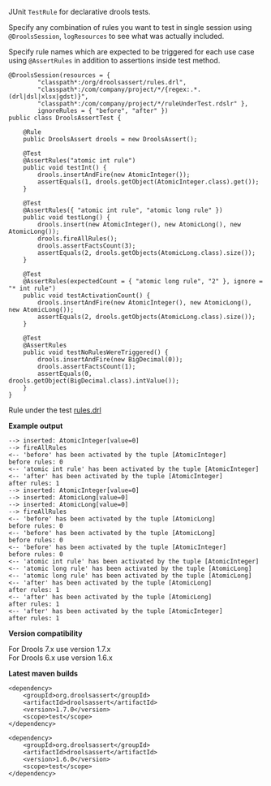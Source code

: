JUnit `TestRule` for declarative drools tests.  

Specify any combination of rules you want to test in single session using `@DroolsSession`, `logResources` to see what was actually included.  

Specify rule names which are expected to be triggered for each use case using `@AssertRules` in addition to assertions inside test method.

	@DroolsSession(resources = {
			"classpath*:/org/droolsassert/rules.drl",
			"classpath*:/com/company/project/*/{regex:.*.(drl|dsl|xlsx|gdst)}",
			"classpath*:/com/company/project/*/ruleUnderTest.rdslr" },
			ignoreRules = { "before", "after" })
	public class DroolsAssertTest {
	
		@Rule
		public DroolsAssert drools = new DroolsAssert();
	
		@Test
		@AssertRules("atomic int rule")
		public void testInt() {
			drools.insertAndFire(new AtomicInteger());
			assertEquals(1, drools.getObject(AtomicInteger.class).get());
		}
	
		@Test
		@AssertRules({ "atomic int rule", "atomic long rule" })
		public void testLong() {
			drools.insert(new AtomicInteger(), new AtomicLong(), new AtomicLong());
			drools.fireAllRules();
			drools.assertFactsCount(3);
			assertEquals(2, drools.getObjects(AtomicLong.class).size());
		}
	
		@Test
		@AssertRules(expectedCount = { "atomic long rule", "2" }, ignore = "* int rule")
		public void testActivationCount() {
			drools.insertAndFire(new AtomicInteger(), new AtomicLong(), new AtomicLong());
			assertEquals(2, drools.getObjects(AtomicLong.class).size());
		}
	
		@Test
		@AssertRules
		public void testNoRulesWereTriggered() {
			drools.insertAndFire(new BigDecimal(0));
			drools.assertFactsCount(1);
			assertEquals(0, drools.getObject(BigDecimal.class).intValue());
		}
	}

Rule under the test <a href="https://github.com/droolsassert/droolsassert/blob/master/src/test/resources/org/droolsassert/rules.drl">rules.drl</a>

**Example output**

	--> inserted: AtomicInteger[value=0]
	--> fireAllRules
	<-- 'before' has been activated by the tuple [AtomicInteger]
	before rules: 0
	<-- 'atomic int rule' has been activated by the tuple [AtomicInteger]
	<-- 'after' has been activated by the tuple [AtomicInteger]
	after rules: 1
	--> inserted: AtomicInteger[value=0]
	--> inserted: AtomicLong[value=0]
	--> inserted: AtomicLong[value=0]
	--> fireAllRules
	<-- 'before' has been activated by the tuple [AtomicLong]
	before rules: 0
	<-- 'before' has been activated by the tuple [AtomicLong]
	before rules: 0
	<-- 'before' has been activated by the tuple [AtomicInteger]
	before rules: 0
	<-- 'atomic int rule' has been activated by the tuple [AtomicInteger]
	<-- 'atomic long rule' has been activated by the tuple [AtomicLong]
	<-- 'atomic long rule' has been activated by the tuple [AtomicLong]
	<-- 'after' has been activated by the tuple [AtomicLong]
	after rules: 1
	<-- 'after' has been activated by the tuple [AtomicLong]
	after rules: 1
	<-- 'after' has been activated by the tuple [AtomicInteger]
	after rules: 1

**Version compatibility**  

For Drools 7.x use version 1.7.x  
For Drools 6.x use version 1.6.x  

**Latest maven builds**

    <dependency>
        <groupId>org.droolsassert</groupId>
        <artifactId>droolsassert</artifactId>
        <version>1.7.0</version>
        <scope>test</scope>
    </dependency>

    <dependency>
        <groupId>org.droolsassert</groupId>
        <artifactId>droolsassert</artifactId>
        <version>1.6.0</version>
        <scope>test</scope>
    </dependency>

